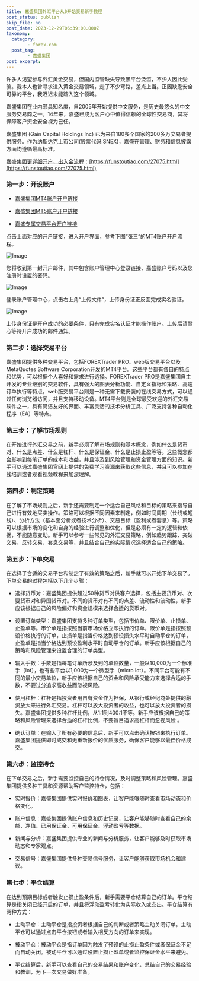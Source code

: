 ```yaml
---
title: 嘉盛集团外汇平台从0开始交易新手教程
post_status: publish
skip_file: no
post_date: 2023-12-29T06:39:00.000Z
taxonomy:
  category:
        - forex-com
  post_tag:
        - 嘉盛集团
post_excerpt: 
---
```

许多人渴望参与外汇黄金交易，但国内监管缺失导致黑平台泛滥，不少人因此受骗。我本人也曾寻求进入黄金交易领域，走了不少弯路，差点上当。正因缺乏安全可靠的平台，我迟迟未能踏入这个领域。

嘉盛集团在业内颇具知名度，自2005年开始提供中文服务，是历史最悠久的中文服务交易商之一。14年来，嘉盛已成为客户心中值得信赖的全球性交易商，其将保障客户资金安全视为己任。

嘉盛集团 (Gain Capital Holdings Inc) 已为来自180多个国家的200多万交易者提供服务。作为纳斯达克上市公司(股票代码:SNEX)，嘉盛在管理、财务和信息披露方面均遵循最高标准。

[嘉盛集团更详细开户，出入金流程](https://funstoutiao.com/27075.html)：[https://funstoutiao.com/27075.html](https://funstoutiao.com/27075.html)

### 第一步：开设账户

* [嘉盛集团MT4账户开户链接](https://s.ssgg.net/jsmt4)

* [嘉盛集团MT5账户开户链接](https://s.ssgg.net/jsmt5)

* [嘉盛专属交易平台开户链接](https://s.ssgg.net/js)

点击上面对应的开户链接，进入开户界面，参考下图“张三”的MT4账户开户流程。

![Image](https://prod-files-secure.s3.us-west-2.amazonaws.com/39ed1227-6d7d-4570-be36-9ccd4a2c4241/7a167aea-686b-400d-af59-4e18eb607a40/640.png?X-Amz-Algorithm=AWS4-HMAC-SHA256&X-Amz-Content-Sha256=UNSIGNED-PAYLOAD&X-Amz-Credential=ASIAZI2LB466URCUEZ7I%2F20251024%2Fus-west-2%2Fs3%2Faws4_request&X-Amz-Date=20251024T221309Z&X-Amz-Expires=3600&X-Amz-Security-Token=IQoJb3JpZ2luX2VjEK3%2F%2F%2F%2F%2F%2F%2F%2F%2F%2FwEaCXVzLXdlc3QtMiJIMEYCIQCCLoC2ORAEPC%2FmyRE%2BWXwRPJzbBctCrDSMLV3mn%2FVsYQIhAL7hsEp6thrLzJJjVDBz0yUhib69if%2FbjEXUw2WgCLFvKv8DCGYQABoMNjM3NDIzMTgzODA1IgxPIcg9w%2FJii6%2F8iE0q3AO%2B3qJh82mZF7T6suYTpa9sRbVpZ5yLByqHMGDzsYeZ%2Bx48qn0gGscBg3bdvitm7xVGXqVXDWyzgtVFZ1hfYRDzrdFV%2BpToqy31GVoPtKEhTDr%2BKm%2BnhiKetOUHQqi0PE2gbXDVQYowZUlyPYeHuSDFt4Q4JRrw4gC6Q4lbZCR7HhQT%2BTB%2FS4bq%2FWcSN1VYAoIGXUP1wQqL91ncbB%2BHbDHyvzXrkeraB0XBv8wmeOVwvM6sya1vJMo7gB5CgR%2FiB7Bsf%2FksAm2oI2jdiSLaPkiwKyodrJ%2B94OSzijJtyTiH4B2r4ET%2FfKdHSJLA%2Bzk7cEBC3nU2Oc7F1WVgkbrqsWTIakAlex58w31F8E8%2FoO37fwKzdGtKxaiEB3LXcP%2FbwdMfyT19FFD9xN%2BO4B1XjcDhTV6WhH%2BFZA2%2F05GTRaCXdxXIwGJcMdDULwAVKOCO%2FrD6pVcwfc7tLKaoXq3iszZiUjMU5CB6I2Xm07fXca42WyrC6jTadfxkf9KrWpfs9ekoNGV5hiv941pW6Dx0XQDf7HcsqCjkGFBkUXsdx7Q0e7fTGaaEUYpQN3kD5XYbfBtrc6SUnAhl8pf4kGeRugpovMzij6waZ7utHafa1Wx%2FjSIvN2ywC2SWZVlQTTDJ1u%2FHBjqkAS1jyxa9kkYWSBe8rQwWJtpHXz7T%2BjbVi64cu4WtRpwmmzi128okXTA4HwWR6zs8JAEhTgSxRnD8aqoVNiJjl2nBqBiZZbm1hjoPadTd7uVndU1h4Rh2UZQEOlDAQtAoIeZEFmKnL7cdOkeyRaCZiN6ie71oUwMM0bJlzzGGHI0s7eZ8YuDa0%2FykgcvIa%2BLMmlU%2FW2ZDBJTC6Py6B584bqQE1Cmv&X-Amz-Signature=4ea371f3cf55cc6fb2056a5104815d4bce154956a3f6a5b3d2433f7fecc5d535&X-Amz-SignedHeaders=host&x-amz-checksum-mode=ENABLED&x-id=GetObject)

您将收到第一封开户邮件，其中包含账户管理中心登录链接、嘉盛账户号码以及您注册时设置的密码。

![Image](https://prod-files-secure.s3.us-west-2.amazonaws.com/39ed1227-6d7d-4570-be36-9ccd4a2c4241/eaa1c6b3-2877-4284-a0e1-530e222c27fb/image.png?X-Amz-Algorithm=AWS4-HMAC-SHA256&X-Amz-Content-Sha256=UNSIGNED-PAYLOAD&X-Amz-Credential=ASIAZI2LB466URCUEZ7I%2F20251024%2Fus-west-2%2Fs3%2Faws4_request&X-Amz-Date=20251024T221309Z&X-Amz-Expires=3600&X-Amz-Security-Token=IQoJb3JpZ2luX2VjEK3%2F%2F%2F%2F%2F%2F%2F%2F%2F%2FwEaCXVzLXdlc3QtMiJIMEYCIQCCLoC2ORAEPC%2FmyRE%2BWXwRPJzbBctCrDSMLV3mn%2FVsYQIhAL7hsEp6thrLzJJjVDBz0yUhib69if%2FbjEXUw2WgCLFvKv8DCGYQABoMNjM3NDIzMTgzODA1IgxPIcg9w%2FJii6%2F8iE0q3AO%2B3qJh82mZF7T6suYTpa9sRbVpZ5yLByqHMGDzsYeZ%2Bx48qn0gGscBg3bdvitm7xVGXqVXDWyzgtVFZ1hfYRDzrdFV%2BpToqy31GVoPtKEhTDr%2BKm%2BnhiKetOUHQqi0PE2gbXDVQYowZUlyPYeHuSDFt4Q4JRrw4gC6Q4lbZCR7HhQT%2BTB%2FS4bq%2FWcSN1VYAoIGXUP1wQqL91ncbB%2BHbDHyvzXrkeraB0XBv8wmeOVwvM6sya1vJMo7gB5CgR%2FiB7Bsf%2FksAm2oI2jdiSLaPkiwKyodrJ%2B94OSzijJtyTiH4B2r4ET%2FfKdHSJLA%2Bzk7cEBC3nU2Oc7F1WVgkbrqsWTIakAlex58w31F8E8%2FoO37fwKzdGtKxaiEB3LXcP%2FbwdMfyT19FFD9xN%2BO4B1XjcDhTV6WhH%2BFZA2%2F05GTRaCXdxXIwGJcMdDULwAVKOCO%2FrD6pVcwfc7tLKaoXq3iszZiUjMU5CB6I2Xm07fXca42WyrC6jTadfxkf9KrWpfs9ekoNGV5hiv941pW6Dx0XQDf7HcsqCjkGFBkUXsdx7Q0e7fTGaaEUYpQN3kD5XYbfBtrc6SUnAhl8pf4kGeRugpovMzij6waZ7utHafa1Wx%2FjSIvN2ywC2SWZVlQTTDJ1u%2FHBjqkAS1jyxa9kkYWSBe8rQwWJtpHXz7T%2BjbVi64cu4WtRpwmmzi128okXTA4HwWR6zs8JAEhTgSxRnD8aqoVNiJjl2nBqBiZZbm1hjoPadTd7uVndU1h4Rh2UZQEOlDAQtAoIeZEFmKnL7cdOkeyRaCZiN6ie71oUwMM0bJlzzGGHI0s7eZ8YuDa0%2FykgcvIa%2BLMmlU%2FW2ZDBJTC6Py6B584bqQE1Cmv&X-Amz-Signature=64b78f8880d741ed1dab58f4cc1fa4a98e374a7beb8fc8bede32c28130b62e0d&X-Amz-SignedHeaders=host&x-amz-checksum-mode=ENABLED&x-id=GetObject)

登录账户管理中心，点击右上角“上传文件”，上传身份证正反面完成实名验证。

![Image](https://prod-files-secure.s3.us-west-2.amazonaws.com/39ed1227-6d7d-4570-be36-9ccd4a2c4241/54090639-09fc-46b4-a135-e0289f707147/image.png?X-Amz-Algorithm=AWS4-HMAC-SHA256&X-Amz-Content-Sha256=UNSIGNED-PAYLOAD&X-Amz-Credential=ASIAZI2LB466URCUEZ7I%2F20251024%2Fus-west-2%2Fs3%2Faws4_request&X-Amz-Date=20251024T221309Z&X-Amz-Expires=3600&X-Amz-Security-Token=IQoJb3JpZ2luX2VjEK3%2F%2F%2F%2F%2F%2F%2F%2F%2F%2FwEaCXVzLXdlc3QtMiJIMEYCIQCCLoC2ORAEPC%2FmyRE%2BWXwRPJzbBctCrDSMLV3mn%2FVsYQIhAL7hsEp6thrLzJJjVDBz0yUhib69if%2FbjEXUw2WgCLFvKv8DCGYQABoMNjM3NDIzMTgzODA1IgxPIcg9w%2FJii6%2F8iE0q3AO%2B3qJh82mZF7T6suYTpa9sRbVpZ5yLByqHMGDzsYeZ%2Bx48qn0gGscBg3bdvitm7xVGXqVXDWyzgtVFZ1hfYRDzrdFV%2BpToqy31GVoPtKEhTDr%2BKm%2BnhiKetOUHQqi0PE2gbXDVQYowZUlyPYeHuSDFt4Q4JRrw4gC6Q4lbZCR7HhQT%2BTB%2FS4bq%2FWcSN1VYAoIGXUP1wQqL91ncbB%2BHbDHyvzXrkeraB0XBv8wmeOVwvM6sya1vJMo7gB5CgR%2FiB7Bsf%2FksAm2oI2jdiSLaPkiwKyodrJ%2B94OSzijJtyTiH4B2r4ET%2FfKdHSJLA%2Bzk7cEBC3nU2Oc7F1WVgkbrqsWTIakAlex58w31F8E8%2FoO37fwKzdGtKxaiEB3LXcP%2FbwdMfyT19FFD9xN%2BO4B1XjcDhTV6WhH%2BFZA2%2F05GTRaCXdxXIwGJcMdDULwAVKOCO%2FrD6pVcwfc7tLKaoXq3iszZiUjMU5CB6I2Xm07fXca42WyrC6jTadfxkf9KrWpfs9ekoNGV5hiv941pW6Dx0XQDf7HcsqCjkGFBkUXsdx7Q0e7fTGaaEUYpQN3kD5XYbfBtrc6SUnAhl8pf4kGeRugpovMzij6waZ7utHafa1Wx%2FjSIvN2ywC2SWZVlQTTDJ1u%2FHBjqkAS1jyxa9kkYWSBe8rQwWJtpHXz7T%2BjbVi64cu4WtRpwmmzi128okXTA4HwWR6zs8JAEhTgSxRnD8aqoVNiJjl2nBqBiZZbm1hjoPadTd7uVndU1h4Rh2UZQEOlDAQtAoIeZEFmKnL7cdOkeyRaCZiN6ie71oUwMM0bJlzzGGHI0s7eZ8YuDa0%2FykgcvIa%2BLMmlU%2FW2ZDBJTC6Py6B584bqQE1Cmv&X-Amz-Signature=7e824a97c1f709a27b83edc3470491cf6508b72e0419ace9bdcc8bf41f3b1bf0&X-Amz-SignedHeaders=host&x-amz-checksum-mode=ENABLED&x-id=GetObject)

上传身份证是开户成功的必要条件，只有完成实名认证才能操作账户。上传后请耐心等待开户成功的邮件通知。

### 第二步：选择交易平台

嘉盛集团提供多种交易平台，包括FOREXTrader PRO、web版交易平台以及MetaQuotes Software Corporation开发的MT4平台。这些平台都有各自的特点和优势，可以根据个人喜好和需求进行选择。FOREXTrader PRO是嘉盛集团自主开发的专业级别的交易软件，具有强大的图表分析功能、自定义指标和策略、高速订单执行等特点。web版交易平台则是一种无需下载安装的在线交易方式，可以通过任何浏览器访问，并且支持移动设备。MT4平台则是全球最受欢迎的外汇交易软件之一，具有简洁友好的界面、丰富灵活的技术分析工具、广泛支持各种自动化程序（EA）等特点。

### 第三步：了解市场规则

在开始进行外汇交易之前，新手必须了解市场规则和基本概念，例如什么是货币对、什么是点差、什么是杠杆、什么是保证金、什么是止损止盈等等。这些概念都会影响到每笔订单的成本和收益，并且涉及到风险管理和资金管理方面的知识。新手可以通过嘉盛集团官网上提供的免费学习资源来获取这些信息，并且可以参加在线培训或者观看视频教程来加深理解。

### 第四步：制定策略

在了解了市场规则之后，新手还需要制定一个适合自己风格和目标的策略来指导自己进行有效地买卖操作。策略可以根据不同因素来制定，例如时间周期（长线或短线）、分析方法（基本面分析或者技术分析）、交易目标（盈利或者套息）等。策略可以根据市场的变化和自身的经验进行调整和优化，但是必须有一定的逻辑和依据，不能随意变动。新手可以参考一些常见的外汇交易策略，例如趋势跟踪、突破交易、反转交易、套息交易等，并且结合自己的实际情况选择适合自己的策略。

### 第五步：下单交易

在选择了合适的交易平台和制定了有效的策略之后，新手就可以开始下单交易了。下单交易的过程包括以下几个步骤：

* 选择货币对：嘉盛集团提供超过50种货币对供客户选择，包括主要货币对、次要货币对和异国货币对。不同的货币对有不同的点差、流动性和波动性，新手应该根据自己的风险偏好和资金规模来选择合适的货币对。

* 设置订单类型：嘉盛集团支持多种订单类型，包括市价单、限价单、止损单、止盈单等。市价单是指按照当前市场价格立即执行的订单，限价单是指按照预设价格执行的订单，止损单是指当价格达到预设损失水平时自动平仓的订单，止盈单是指当价格达到预设盈利水平时自动平仓的订单。新手应该根据自己的策略和风险管理来设置合理的订单类型。

* 输入手数：手数是指每笔订单所涉及到的单位数量，一般以10,000为一个标准手（lot），也有些平台以1,000为一个微型手（micro lot）。不同平台可能有不同的最小交易单位，新手应该根据自己的资金和风险承受能力来选择合适的手数，不要过分追求高收益而忽视风险。

* 使用杠杆：杠杆是指投资者用自有资金作为担保，从银行或经纪商处提供的融资放大来进行外汇交易。杠杆可以放大投资者的收益，也可以放大投资者的损失。嘉盛集团提供多种杠杆比例，从1:1到400:1不等。新手应该根据自己的策略和风险管理来选择合适的杠杆比例，不要盲目追求高杠杆而忽视风险 。

* 确认订单：在输入了所有必要的信息后，新手可以点击确认按钮来执行订单。嘉盛集团提供即时成交和无重新报价的优质服务，确保客户能够以最佳价格成交。

### 第六步：监控持仓

在下单交易之后，新手需要监控自己的持仓情况，及时调整策略和风险管理。嘉盛集团提供多种工具和资源帮助客户监控持仓，包括：

* 实时报价：嘉盛集团提供实时报价和图表，让客户能够随时查看市场动态和价格变化。

* 账户信息：嘉盛集团提供账户信息和历史记录，让客户能够随时查看自己的余额、净值、已用保证金、可用保证金、浮动盈亏等数据。

* 新闻与分析：嘉盛集团提供专业的新闻与分析服务，让客户能够及时获取市场动态和专家观点。

* 交易信号：嘉盛集团提供多种交易信号服务，让客户能够获取市场机会和建议。

### 第七步：平仓结算

在达到预期目标或者触发止损止盈条件后，新手需要平仓结算自己的订单。平仓结算是指关闭已经开启的订单，并且将浮动盈亏转化为实际收入或支出。平仓结算有两种方式：

* 主动平仓：主动平仓是指投资者根据自己的判断或者策略主动关闭订单。主动平仓可以通过点击平仓按钮或者输入相反方向的订单来实现。

* 被动平仓：被动平仓是指订单因为触发了预设的止损止盈条件或者保证金不足而自动关闭。被动平仓可以通过设置止损止盈单或者监控保证金水平来避免。

* 平仓结算后，新手可以查看自己的交易结果和账户变化，总结自己的交易经验和教训，为下一次交易做好准备。